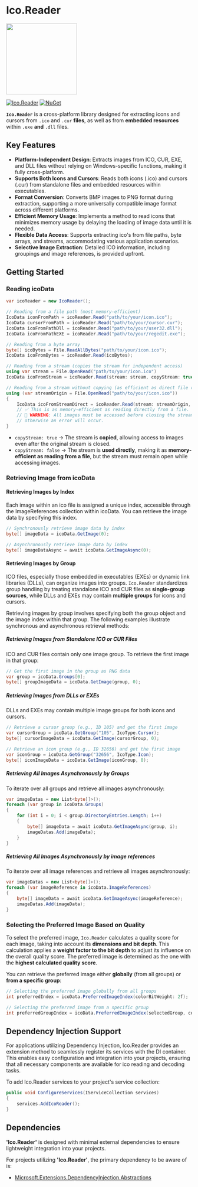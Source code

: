 # Ico.Reader
<img width="192" height="auto" src="icon.png">

[![Ico.Reader](https://img.shields.io/nuget/vpre/Ico.Reader.svg?cacheSeconds=3600&label=Ico.Reader%20nuget)](https://www.nuget.org/packages/Ico.Reader)
[![NuGet](https://img.shields.io/nuget/dt/Ico.Reader.svg?cacheSeconds=3600&label=Downloads)](https://www.nuget.org/packages/Ico.Reader)

**`Ico.Reader`** is a cross-platform library designed for extracting icons and cursors from `.ico` and `.cur` **files**, as well as from **embedded resources** within `.exe` **and** `.dll` files.

## Key Features
- **Platform-Independent Design**: Extracts images from ICO, CUR, EXE, and DLL files without relying on Windows-specific functions, making it fully cross-platform.
- **Supports Both Icons and Cursors**: Reads both icons (.ico) and cursors (.cur) from standalone files and embedded resources within executables.
- **Format Conversion**: Converts BMP images to PNG format during extraction, supporting a more universally compatible image format across different platforms.
- **Efficient Memory Usage**: Implements a method to read icons that minimizes memory usage by delaying the loading of image data until it is needed.
- **Flexible Data Access**: Supports extracting ico's from file paths, byte arrays, and streams, accommodating various application scenarios.
- **Selective Image Extraction**: Detailed ICO information, including groupings and image references, is provided upfront.

## Getting Started

### Reading icoData
```cs
var icoReader = new IcoReader();

// Reading from a file path (most memory-efficient)
IcoData iconFromPath = icoReader.Read("path/to/your/icon.ico");
IcoData cursorFromPath = icoReader.Read("path/to/your/cursor.cur");
IcoData icoFromPathDll = icoReader.Read("path/to/your/user32.dll");
IcoData icoFromPathEXE = icoReader.Read("path/to/your/regedit.exe");

// Reading from a byte array
byte[] icoBytes = File.ReadAllBytes("path/to/your/icon.ico");
IcoData icoFromBytes = icoReader.Read(icoBytes);

// Reading from a stream (copies the stream for independent access)
using var stream = File.OpenRead("path/to/your/icon.ico")
IcoData icoFromStream = icoReader.Read(stream: stream, copyStream: true);

// Reading from a stream without copying (as efficient as direct file reading)
using (var streamOrigin = File.OpenRead("path/to/your/icon.ico"))
{
    IcoData icoFromStreamDirect = icoReader.Read(stream: streamOrigin, copyStream: false);
    // ✅ This is as memory-efficient as reading directly from a file.
    // 🔴 WARNING: All images must be accessed before closing the stream, 
    // otherwise an error will occur.
}
```
- `copyStream: true` → The stream is **copied**, allowing access to images even after the original stream is closed.
- `copyStream: false` → The stream is **used directly**, making it as **memory-efficient as reading from a file**, but the stream must remain open while accessing images.

### Retrieving Image from icoData

#### Retrieving Images by Index
Each image within an ico file is assigned a unique index, accessible through the ImageReferences collection within icoData. You can retrieve the image data by specifying this index.

```cs
// Synchronously retrieve image data by index
byte[] imageData = icoData.GetImage(0);

// Asynchronously retrieve image data by index
byte[] imageDataAsync = await icoData.GetImageAsync(0);
```

#### Retrieving Images by Group
ICO files, especially those embedded in executables (EXEs) or dynamic link libraries (DLLs), can organize images into groups.
`Ico.Reader` standardizes group handling by treating standalone ICO and CUR files as **single-group sources**, while DLLs and EXEs may contain **multiple groups** for icons and cursors.

Retrieving images by group involves specifying both the group object and the image index within that group.
The following examples illustrate synchronous and asynchronous retrieval methods:

##### Retrieving Images from Standalone ICO or CUR Files
ICO and CUR files contain only one image group.
To retrieve the first image in that group:
```cs
// Get the first image in the group as PNG data
var group = icoData.Groups[0];
byte[] groupImageData = icoData.GetImage(group, 0);
```

##### Retrieving Images from DLLs or EXEs
DLLs and EXEs may contain multiple image groups for both icons and cursors.
```cs
// Retrieve a cursor group (e.g., ID 105) and get the first image
var cursorGroup = icoData.GetGroup("105", IcoType.Cursor);
byte[] cursorImageData = icoData.GetImage(cursorGroup, 0);

// Retrieve an icon group (e.g., ID 32656) and get the first image
var iconGroup = icoData.GetGroup("32656", IcoType.Icon);
byte[] iconImageData = icoData.GetImage(iconGroup, 0);
```

##### Retrieving All Images Asynchronously by Groups
To iterate over all groups and retrieve all images asynchronously:
```cs
var imageDatas = new List<byte[]>();
foreach (var group in icoData.Groups)
{
    for (int i = 0; i < group.DirectoryEntries.Length; i++)
    {
        byte[] imageData = await icoData.GetImageAsync(group, i);
        imageDatas.Add(imageData);
    }
}
```

##### Retrieving All Images Asynchronously by image references
To iterate over all image references and retrieve all images asynchronously:
```cs
var imageDatas = new List<byte[]>();
foreach (var imageReference in icoData.ImageReferences)
{
    byte[] imageData = await icoData.GetImageAsync(imageReference);
    imageDatas.Add(imageData);
}
```


### Selecting the Preferred Image Based on Quality
To select the preferred image, `Ico.Reader` calculates a quality score for each image, taking into account its **dimensions and bit depth**.
This calculation applies a **weight factor to the bit depth** to adjust its influence on the overall quality score.
The preferred image is determined as the one with the **highest calculated quality score**.

You can retrieve the preferred image either **globally** (from all groups) or **from a specific group**:

```cs
// Selecting the preferred image globally from all groups
int preferredIndex = icoData.PreferredImageIndex(colorBitWeight: 2f);

// Selecting the preferred image from a specific group
int preferredGroupIndex = icoData.PreferredImageIndex(selectedGroup, colorBitWeight: 2f);
```

## Dependency Injection Support
For applications utilizing Dependency Injection, Ico.Reader provides an extension method to seamlessly register its services with the DI container. This enables easy configuration and integration into your projects, ensuring that all necessary components are available for ico reading and decoding tasks.

To add Ico.Reader services to your project's service collection:
```cs
public void ConfigureServices(IServiceCollection services)
{
    services.AddIcoReader();
}
```

## Dependencies
**'Ico.Reader'** is designed with minimal external dependencies to ensure lightweight integration into your projects. 

For projects utilizing **'Ico.Reader'**, the primary dependency to be aware of is:
- [Microsoft.Extensions.DependencyInjection.Abstractions](https://www.nuget.org/packages/Microsoft.Extensions.DependencyInjection.Abstractions/)
